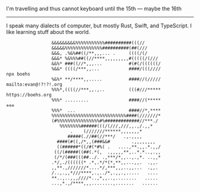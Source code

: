I'm travelling and thus cannot keyboard until the 15th — maybe the 16th

---

I speak many dialects of computer, but mostly Rust, Swift, and TypeScript. I like learning stuff about the world.

                     &&&&&&&&&%%%%%%%%%%%##########(((//                                           
                     &&&&&%%%%%%%%%%%%%%##########(##(///                                          
                     &&&, .%&%##((/**,,,... .     ((((/(/                                          
                     &&&* %&%%%##((//****,,,,,,,,,#(((((/(///                                      
                     &&%* ###((//*,,,...          #(#(/((((((/                                     
                     %&&* ((((/***,,...           ####/(((////            npx boehs                
                     %&%* **/****,,.....          ####//(/////            mailto:evan@!?!?!.org    
                     %%%*,((((//***,,.,..         (((#///*****            https://boehs.org        
                     %%%* .........               ####//(*****            ✲✲✲                    
                     %%%*  ...                    ####//*,****                                     
                     %%%%%%%%%%%%%%%%%%%%%%%%%%%%####(///////*                                     
                     (#%%%%%%%%%%%%%%%%#%#############//***./                                      
                        %%%%%%%%######(((/(///,///,,.,/.,,*                                        
                            .    (///////******,,,,,,,*                                            
                           #####(.//##(//***/   .,.,,,,                                            
                       ####(#((,/*,,(###&&#        .,,,,,,,,                                       
                       ((######*((/#(*#%( .   ....,**.,,.*.,,/                                     
                      ((/(#####((##(.*(,  .,,,,,**,..*.*..,.,,                                     
                      (/*/(###(((##../. .,***/*,,..,.,*. ..,,*                                     
                     .*/,./((((((* .*,.*/*(*,**,,...,,.  .,,.                                      
                     ,,**.,///////*....*/,***,,,..,,...  .,,.                                      
                     /..,.,,*///****,.,../*,.,,.,.....   ....                                      
                     **..,..,,,////*..,*,,..,........   .....                                      
                     ...,*.,/****,,,........,.......   ......                                                                          

